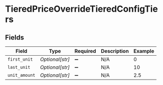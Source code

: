 # TieredPriceOverrideTieredConfigTiers


## Fields

| Field              | Type               | Required           | Description        | Example            |
| ------------------ | ------------------ | ------------------ | ------------------ | ------------------ |
| `first_unit`       | *Optional[str]*    | :heavy_minus_sign: | N/A                | 0                  |
| `last_unit`        | *Optional[str]*    | :heavy_minus_sign: | N/A                | 10                 |
| `unit_amount`      | *Optional[str]*    | :heavy_minus_sign: | N/A                | 2.5                |